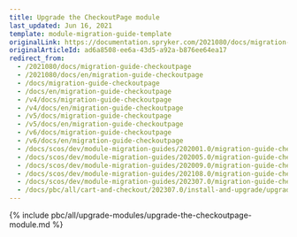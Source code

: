 ```yaml
---
title: Upgrade the CheckoutPage module
last_updated: Jun 16, 2021
template: module-migration-guide-template
originalLink: https://documentation.spryker.com/2021080/docs/migration-guide-checkoutpage
originalArticleId: ad6a8508-ee6a-43d5-a92a-b876ee64ea17
redirect_from:
  - /2021080/docs/migration-guide-checkoutpage
  - /2021080/docs/en/migration-guide-checkoutpage
  - /docs/migration-guide-checkoutpage
  - /docs/en/migration-guide-checkoutpage
  - /v4/docs/migration-guide-checkoutpage
  - /v4/docs/en/migration-guide-checkoutpage
  - /v5/docs/migration-guide-checkoutpage
  - /v5/docs/en/migration-guide-checkoutpage
  - /v6/docs/migration-guide-checkoutpage
  - /v6/docs/en/migration-guide-checkoutpage
  - /docs/scos/dev/module-migration-guides/202001.0/migration-guide-checkoutpage.html
  - /docs/scos/dev/module-migration-guides/202005.0/migration-guide-checkoutpage.html
  - /docs/scos/dev/module-migration-guides/202009.0/migration-guide-checkoutpage.html
  - /docs/scos/dev/module-migration-guides/202108.0/migration-guide-checkoutpage.html  
  - /docs/scos/dev/module-migration-guides/202307.0/migration-guide-checkoutpage.html  
  - /docs/pbc/all/cart-and-checkout/202307.0/install-and-upgrade/upgrade-modules/upgrade-the-cart-module.html
---
```

{% include pbc/all/upgrade-modules/upgrade-the-checkoutpage-module.md %} <!-- To edit, see /_includes/pbc/all/upgrade-modules/upgrade-the-checkoutpage-module.md -->
